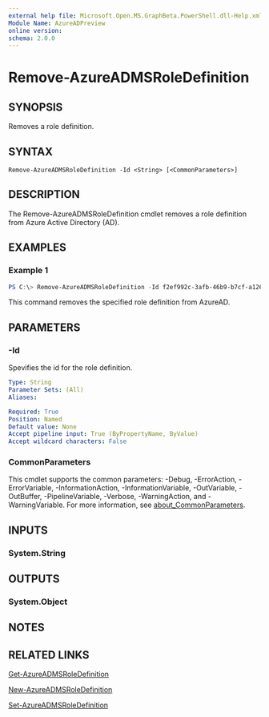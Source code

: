 ```yaml
---
external help file: Microsoft.Open.MS.GraphBeta.PowerShell.dll-Help.xml
Module Name: AzureADPreview
online version:
schema: 2.0.0
---
```


# Remove-AzureADMSRoleDefinition

## SYNOPSIS
Removes a role definition.

## SYNTAX

```
Remove-AzureADMSRoleDefinition -Id <String> [<CommonParameters>]
```

## DESCRIPTION
The Remove-AzureADMSRoleDefinition cmdlet removes a role definition from Azure Active Directory (AD).

## EXAMPLES

### Example 1
```powershell
PS C:\> Remove-AzureADMSRoleDefinition -Id f2ef992c-3afb-46b9-b7cf-a126ee74c451
```

This command removes the specified role definition from AzureAD.

## PARAMETERS

### -Id
Spevifies the id for the role definition.

```yaml
Type: String
Parameter Sets: (All)
Aliases:

Required: True
Position: Named
Default value: None
Accept pipeline input: True (ByPropertyName, ByValue)
Accept wildcard characters: False
```

### CommonParameters
This cmdlet supports the common parameters: -Debug, -ErrorAction, -ErrorVariable, -InformationAction, -InformationVariable, -OutVariable, -OutBuffer, -PipelineVariable, -Verbose, -WarningAction, and -WarningVariable. For more information, see [about_CommonParameters](http://go.microsoft.com/fwlink/?LinkID=113216).

## INPUTS

### System.String

## OUTPUTS

### System.Object

## NOTES

## RELATED LINKS

[Get-AzureADMSRoleDefinition]()

[New-AzureADMSRoleDefinition]()

[Set-AzureADMSRoleDefinition]()